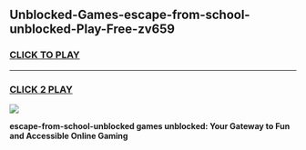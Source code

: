 
## Unblocked-Games-escape-from-school-unblocked-Play-Free-zv659
<h3>
<a href="https://premium76.site?title=escape-from-school-unblocked&ref=20M">CLICK TO PLAY</a></h3>
<hr>

<h3>
<a href="https://premium76.site?title=escape-from-school-unblocked&ref=20M">CLICK 2 PLAY</a>
  
</h3>

<a href="https://premium76.site?title=escape-from-school-unblocked&ref=19M"><img src="https://clearcache.store/games.png"></a>


**escape-from-school-unblocked games unblocked: Your Gateway to Fun and Accessible Online Gaming**
